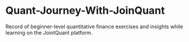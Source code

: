 # Quant-Journey-With-JoinQuant
Record of beginner-level quantitative finance exercises and insights while learning on the JointQuant platform.
